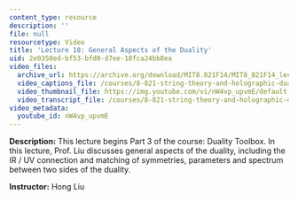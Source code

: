 ```yaml
---
content_type: resource
description: ''
file: null
resourcetype: Video
title: 'Lecture 18: General Aspects of the Duality'
uid: 2e0350ed-bf53-bfd0-d7ee-10fca24bb8ea
video_files:
  archive_url: https://archive.org/download/MIT8.821F14/MIT8_821F14_lec18_300k.mp4
  video_captions_file: /courses/8-821-string-theory-and-holographic-duality-fall-2014/d121e94a045451f7b8f3c2778aed1fce_nW4vp_upvmE.vtt
  video_thumbnail_file: https://img.youtube.com/vi/nW4vp_upvmE/default.jpg
  video_transcript_file: /courses/8-821-string-theory-and-holographic-duality-fall-2014/9184b7dfa07e733c2e0d347b7ef3fd7c_nW4vp_upvmE.pdf
video_metadata:
  youtube_id: nW4vp_upvmE
---
```


**Description:** This lecture begins Part 3 of the course: Duality Toolbox. In this lecture, Prof. Liu discusses general aspects of the duality, including the IR / UV connection and matching of symmetries, parameters and spectrum between two sides of the duality.

**Instructor:** Hong Liu